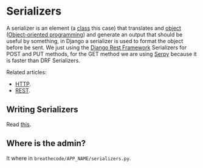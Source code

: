 # Serializers

A serializer is an element (a [class](<https://en.wikipedia.org/wiki/Class_(computer_programming)>) this case) that translates and [object](<https://en.wikipedia.org/wiki/Object_(computer_science)>) ([Object-oriented programming](https://en.wikipedia.org/wiki/Object-oriented_programming)) and generate an output that should be useful by something, in Django a serializer is used to format the object before be sent. We just using the [Django Rest Framework](https://www.django-rest-framework.org) Serializers for POST and PUT methods, for the GET method we are using [Serpy](../serpy/introduction) because it is faster than DRF Serializers.

Related articles:

- [HTTP](https://en.wikipedia.org/wiki/HTTP).
- [REST](https://en.wikipedia.org/wiki/REST).

## Writing Serializers

Read [this](https://www.django-rest-framework.org/tutorial/1-serialization/).

## Where is the admin?

It where in `breathecode/APP_NAME/serializers.py`.
